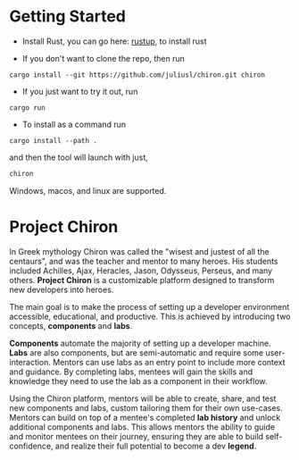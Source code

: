 # Getting Started
- Install Rust, you can go here: [rustup](https://rustup.rs/), to install rust

- If you don't want to clone the repo, then run 
```
cargo install --git https://github.com/juliusl/chiron.git chiron
```

- If you just want to try it out, run 
```
cargo run
```` 

- To install as a command run 
```
cargo install --path .
```
and then the tool will launch with just, 
```sh
chiron
```

Windows, macos, and linux are supported. 

# Project Chiron
In Greek mythology Chiron was called the "wisest and justest of all the centaurs", and was the teacher and mentor to many heroes. His students included Achilles, Ajax, Heracles, Jason, Odysseus, Perseus, and many others. **Project Chiron** is a customizable platform designed to transform new developers into heroes. 

The main goal is to make the process of setting up a developer environment accessible, educational, and productive. This is achieved by introducing two concepts, **components** and **labs**. 

**Components** automate the majority of setting up a developer machine. **Labs** are also components, but are semi-automatic and require some user-interaction. Mentors can use labs as an entry point to include more context and guidance. By completing labs, mentees will gain the skills and knowledge they need to use the lab as a component in their workflow.  

Using the Chiron platform, mentors will be able to create, share, and test new components and labs, custom tailoring them for their own use-cases. Mentors can build on top of a mentee's completed **lab history** and unlock additional components and labs. This allows mentors the ability to guide and monitor mentees on their journey, ensuring they are able to build self-confidence, and realize their full potential to become a dev **legend**.
